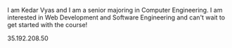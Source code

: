 I am Kedar Vyas and I am a senior majoring in Computer Engineering. I am interested in Web Development and Software Engineering and can't wait to get started with the course!

35.192.208.50
